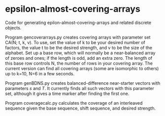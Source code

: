 # epsilon-almost-covering-arrays
Code for generating epilon-almost-covering-arrays and related discrete objects.

Program gencoverarrays.py creates covering arrays with parameter set CA(N; t, k, v).  To use, set the value of k to be your desired number of factors, the value t to be the desired strength, and v to be the size of the alphabet.   Set up a base row, which will normally be a near-balanced array of zeroes and ones; if the length is odd, add an extra zero.  The length of this base row controls N, the number of rows in your covering array.  The current version can find all covering arrays (some are isomorphic to others) up to k=10, N=6 in a few seconds.

Program genBDNS.py creates balanced-difference near-starter vectors with parameters $s$ and $T$.  It currently finds all such vectors with this parameter set, although it gives a time marker after finding the first one.

Program coveragecalc.py calculates the coverage of an interleaved sequence given the base sequence, shift sequence, and desired strength.  

